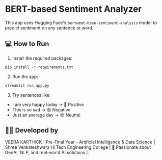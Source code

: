 # BERT-based Sentiment Analyzer 

This app uses Hugging Face's `bertweet-base-sentiment-analysis` model to predict sentiment on any sentence or word.

## 💻 How to Run

1. Install the required packages:

```bash
pip install -r requirements.txt
```

2. Run the app:

```bash
streamlit run app.py
```

3. Try sentences like:
- I am very happy today → 🙂 Positive
- This is so sad → 😠 Negative
- Just an average day → 😐 Neutral


## 👨‍💻 Developed by
VEERA KARTHICK |
Pre-Final Year – Artificial Intelligence & Data Science |
Shree Venkateshwara Hi Tech Engineering College |
🚀 Passionate about GenAI, NLP, and real-world AI solutions |.
